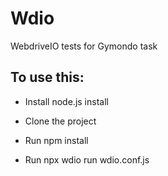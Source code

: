 # Wdio

WebdriveIO tests for Gymondo task

## To use this:

- Install node.js install

- Clone the project

- Run npm install

- Run npx wdio run wdio.conf.js
